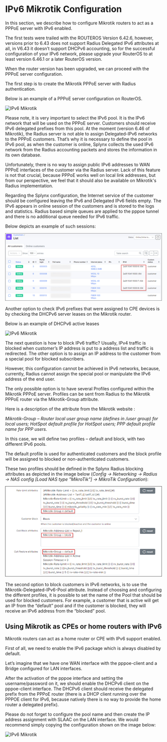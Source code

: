 IPv6 Mikrotik Configuration
================


In this section, we describe how to configure Mikrotik routers to act as a PPPoE server with IPv6 enabled.

The first tests were trailed with the ROUTEROS Version 6.42.6, however, versions prior to 6.43 does not support Radius Delegated IPv6 attributes at all, in V6.43 it doesn’t support DHCPv6 accounting, so for the successful configuration of your IPv6 network, please upgrade your RouterOS to at least version 6.46.1 or a later RouterOS version.

When the router version has been upgraded, we can proceed with the PPPoE server configuration.

The first step is to create the Mikrotik PPPoE server with Radius authentication.

Below is an example of a PPPoE server configuration on RouterOS.

![IPv6 Mikrotik](ipv6_mikrotik1.png)

Please note, it is very important to select the IPv6 pool. It is the IPv6 network that will be used on the PPPoE server. Customers should receive IPv6 delegated prefixes from this pool. At the moment (version 6.46 of Mikrotik), the Radius server is not able to assign Delegated-IPv6 networks to the PPPoE customers.
That’s why it is necessary to define the pool in IPv6 pool, as when the customer is online, Splynx collects the used IPv6 network from the Radius accounting packets and stores the information in its own database.

Unfortunately, there is no way to assign public IPv6 addresses to WAN PPPoE interfaces of the customer via the Radius server. Lack of this feature is not that crucial, because PPPoE works well on local link addresses, but from our perspective, we feel that it should also be available on Mikrotik's Radius implementation.

Regarding the Splynx configuration, the Internet service of the customer should be configured leaving the IPv6 and Delegated IPv6 fields empty. The IPv6 appears in online session of the customers and is stored to the logs and statistics. Radius based simple queues are applied to the pppoe tunnel and there is no additional queue needed for IPv6 traffic.

Below depicts an example of such sessions:

![IPv6 Mikrotik](ipv6_mikrotik2.png)

Another option to check IPv6 prefixes that were assigned to CPE devices is by checking the DHCPv6 server leases on the Mikrotik router.

Below is an example of DHCPv6 active leases

![IPv6 Mikrotik](ipv6_mikrotik3.jpeg)

The next question is how to block IPv6 traffic? Usually, IPv4 traffic is blocked when customer’s IP address is put to a address list and traffic is redirected. The other option is to assign an IP address to the customer from a special pool for blocked subscribers.

However, this configuration cannot be achieved in IPv6 networks, because, currently, Radius cannot assign the special pool or manipulate the IPv6 address of the end user.

The only possible option is to have several Profiles configured within the Mikrotik PPPoE server. Profiles can be sent from Radius to the Mikrotik PPPoE router via the Mikrotik-Group attribute.

Here is a description of the attribute from the Mikrotik website :

*Mikrotik-Group – Router local user group name (defines in /user group) for local users; HotSpot default profile for HotSpot users; PPP default profile name for PPP users.*

In this case, we will define two profiles – default and block, with two different IPv6 pools.

The default profile is used for authenticated customers and the block profile will be assigned to blocked or non-authenticated customers.

These two profiles should be defined in the Splynx Radius blocking attributes as depicted in the image below (*Config → Networking → Radius → NAS config [Load NAS type "MikroTik"] → MikroTik Configuration*):

![IPv6 Mikrotik](ipv6_mikrotik4.png)

The second option to block customers in IPv6 networks, is to use the Mikrotik-Delegated-IPv6-Pool attribute. Instead of choosing and configuring the different profiles, it is possible to set the name of the Pool that should be used for blocked customers. For example, a customer that is active will get an IP from the “default” pool and if the customer is blocked, they will receive an IPv6 address from the “blocked” pool.

## Using Mikrotik as CPEs or home routers with IPv6


Mikrotik routers can act as a home router or CPE with IPv6 support enabled.

First of all, we need to enable the IPv6 package which is always disabled by default.

Let’s imagine that we have one WAN interface with the pppoe-client and a Bridge configured for LAN interfaces.

After the activation of the pppoe interface and setting the username/password on it, we should enable the DHCPv6 client on the pppoe-client interface. The DHCPv6 client should receive the delegated prefix from the PPPoE router (there is a DHCP client running over the PPPOE client for IPv6, because natively there is no way to provide the home router a delegated prefix).

Please do not forget to configure the pool name and then create the IP address assignment with SLAAC on the LAN interface. We would recommend simply copying the configuration shown on the image below:

![IPv6 Mikrotik](ipv6_mikrotik5.png)
